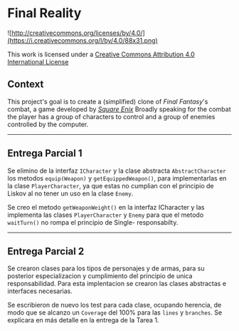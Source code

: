 Final Reality
=============

![http://creativecommons.org/licenses/by/4.0/](https://i.creativecommons.org/l/by/4.0/88x31.png)

This work is licensed under a 
[Creative Commons Attribution 4.0 International License](http://creativecommons.org/licenses/by/4.0/)

Context
-------

This project's goal is to create a (simplified) clone of _Final Fantasy_'s combat, a game developed
by [_Square Enix_](https://www.square-enix.com)
Broadly speaking for the combat the player has a group of characters to control and a group of 
enemies controlled by the computer.

---

Entrega Parcial 1
-------

Se elimino de la interfaz ``ICharacter`` y la clase abstracta ``AbstractCharacter `` los metodos ``equip(Weapon)`` y ``getEquippedWeapon()``, para implementarlas en la clase ``PlayerCharacter``, ya que estas no cumplian con el principio de Liskov al no tener un uso en la clase ``Enemy``.

Se creo el metodo ``getWeaponWeight()`` en la interfaz ICharacter y las implementa las clases ``PlayerCharacter`` y ``Enemy`` para que el metodo ``waitTurn()`` no rompa el principio de Single- responsabilty.

---

Entrega Parcial 2
-------

Se crearon clases para los tipos de personajes y de armas, para su posterior especializacion y cumplimiento del principio de unica responsabilidad. Para esta implentacion se crearon las clases abstractas e interfaces necesarias.

Se escribieron de nuevo los test para cada clase, ocupando herencia, de modo que se alcanzo un ``Coverage`` del 100% para las ``lines`` y ``branches``.
Se explicara en más detalle en la entrega de la Tarea 1.
